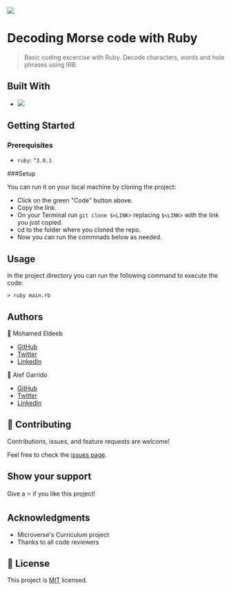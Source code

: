 ![](https://img.shields.io/badge/Microverse-blueviolet)

# Decoding Morse code with Ruby

> Basic coding excercise with Ruby. Decode characters, words and hole phrases using IRB.

## Built With

- ![](https://img.shields.io/badge/Ruby-CC342D?style=for-the-badge&logo=ruby&logoColor=white)


## Getting Started

### Prerequisites

- `ruby`:  `^3.0.1`

###Setup

You can run it on your local machine by cloning the project:
- Click on the green "Code" button above.
- Copy the link.
- On your Terminal run `git clone $<LINK>` replacing `$<LINK>` with the link you just copied.
- cd to the folder where you cloned the repo.
- Now you can run the commnads below as needed.

## Usage

In the project directory you can run the following command to execute the code:

`> ruby main.rb`

## Authors

👤 Mohamed Eldeeb 

- [GitHub](https://github.com/eng-mohamed-eldeeb)
- [Twitter](https://www.linkedin.com/in/mohamed-eldeeb-a69022206/)
- [LinkedIn](https://twitter.com/eldeeb_3o)

👤 Alef Garrido

- [GitHub](https://github.com/alef-garrido)
- [Twitter](https://twitter.com/Alef_Garrido)
- [LinkedIn](https://www.linkedin.com/in/alef-g/)

## 🤝 Contributing

Contributions, issues, and feature requests are welcome!

Feel free to check the [issues page](../../issues/).

## Show your support

Give a ⭐️ if you like this project!

## Acknowledgments

- Microverse's Curriculum project
- Thanks to all code reviewers

## 📝 License

This project is [MIT](./MIT.md) licensed.
